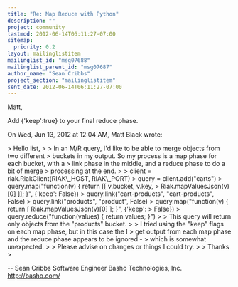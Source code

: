 ```yaml
---
title: "Re: Map Reduce with Python"
description: ""
project: community
lastmod: 2012-06-14T06:11:27-07:00
sitemap:
  priority: 0.2
layout: mailinglistitem
mailinglist_id: "msg07688"
mailinglist_parent_id: "msg07687"
author_name: "Sean Cribbs"
project_section: "mailinglistitem"
sent_date: 2012-06-14T06:11:27-07:00
---
```



Matt,

Add {'keep':true} to your final reduce phase.

On Wed, Jun 13, 2012 at 12:04 AM, Matt Black wrote:

&gt; Hello list,
&gt;
&gt; In an M/R query, I'd like to be able to merge objects from two different
&gt; buckets in my output. So my process is a map phase for each bucket, with a
&gt; link phase in the middle, and a reduce phase to do a bit of merge
&gt; processing at the end.
&gt;
&gt; client = riak.RiakClient(RIAK\\_HOST, RIAK\\_PORT)
&gt; query = client.add("carts")
&gt; query.map("function(v) { return [[ v.bucket, v.key,
&gt; Riak.mapValuesJson(v)[0] ]]; }", {'keep': False})
&gt; query.link("cart-products", "cart-products", False)
&gt; query.link("products", "product", False)
&gt; query.map("function(v) { return [ Riak.mapValuesJson(v)[0] ]; }", {'keep':
&gt; False})
&gt; query.reduce("function(values) { return values; }")
&gt;
&gt; This query will return only objects from the "products" bucket.
&gt;
&gt; I tried using the "keep" flags on each map phase, but in this case the I
&gt; get output from each map phase and the reduce phase appears to be ignored -
&gt; which is somewhat unexpected.
&gt;
&gt; Please advise on changes or things I could try.
&gt;
&gt; Thanks
&gt;

-- 
Sean Cribbs 
Software Engineer
Basho Technologies, Inc.
http://basho.com/
